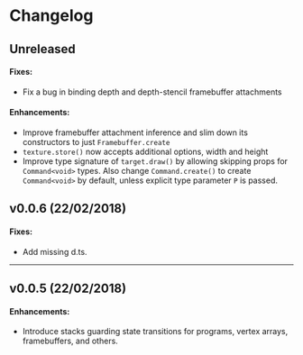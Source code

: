 # Changelog

## Unreleased
#### Fixes:

-   Fix a bug in binding depth and depth-stencil framebuffer attachments

#### Enhancements:

-   Improve framebuffer attachment inference and slim down its constructors to
    just `Framebuffer.create`
-   `texture.store()` now accepts additional options, width and height
-   Improve type signature of `target.draw()` by allowing skipping props for
    `Command<void>` types. Also change `Command.create()` to create `Command<void>`
    by default, unless explicit type parameter `P` is passed.


## v0.0.6 (22/02/2018)
#### Fixes:

-   Add missing d.ts.

---

## v0.0.5 (22/02/2018)
#### Enhancements:

-   Introduce stacks guarding state transitions for programs, vertex arrays,
    framebuffers, and others.
